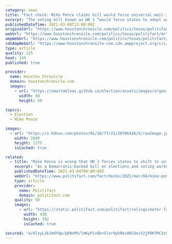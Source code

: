 ```yaml
---
category: news
title: "Fact check: Mike Pence claims bill would force universal mail-in voting"
excerpt: "The voting bill known as HR 1 “would force states to adopt universal mail-in ballots.” — Mike Pence, former vice president. Pence, the Republican who was Donald Trump’s vice president, raised multiple objections to the bill in a column that appeared in the Daily Signal,"
publishedDateTime: 2021-03-08T12:08:00Z
originalUrl: "https://www.houstonchronicle.com/politics/texas/politifact/article/Fact-check-Mike-Pence-claims-bill-would-force-16003643.php"
webUrl: "https://www.houstonchronicle.com/politics/texas/politifact/article/Fact-check-Mike-Pence-claims-bill-would-force-16003643.php"
ampWebUrl: "https://www.houstonchronicle.com/politics/texas/politifact/amp/Fact-check-Mike-Pence-claims-bill-would-force-16003643.php"
cdnAmpWebUrl: "https://www-houstonchronicle-com.cdn.ampproject.org/c/s/www.houstonchronicle.com/politics/texas/politifact/amp/Fact-check-Mike-Pence-claims-bill-would-force-16003643.php"
type: article
quality: 125
heat: 145
published: true

provider:
  name: Houston Chronicle
  domain: houstonchronicle.com
  images:
    - url: "https://smartableai.github.io/election/assets/images/organizations/houstonchronicle.com-50x50.jpg"
      width: 50
      height: 50

topics:
  - Election
  - Mike Pence

images:
  - url: "https://s.hdnux.com/photos/01/16/77/21/20706426/5/rawImage.jpg"
    width: 2048
    height: 1375
    isCached: true

related:
  - title: "Mike Pence is wrong that HR 1 forces states to shift to universal mail balloting"
    excerpt: "As a Democratic-backed bill on elections and voting worked its way through Congress, former Vice President Mike Pence wrote an op-ed critical of the measure. H.R. 1 combines propo"
    publishedDateTime: 2021-03-04T00:00:00Z
    webUrl: "https://www.politifact.com/factchecks/2021/mar/04/mike-pence/mike-pence-wrong-hr-1-forces-states-shift-universa/"
    type: article
    provider:
      name: Politifact
      domain: politifact.com
    quality: 50
    images:
      - url: "https://static.politifact.com/politifact/rulings/meter-false.jpg"
        width: 438
        height: 392
        isCached: true

secured: "e/UlzyL3kJmdYQp/pENvMV/lmKyFCv8b+Slnr9yhNkcARCUxvY2jPOKfMC3cGvuofMn9Mnrm+V7ccJSByWxhCmjg5C13l2eAYWuvluHZ4iJR/6sY6lT/skB0VMYj+6FIxAAFsug5mrgkHPBbSfv5Tr9sYH3MWfVONODR74sBVKdUFFb6Pug3pEW56qG8tXFQOTssBUCfOkywyClS9NrWhGlSFC37s80zjqzQ+FaIj7QbNPXpAgQeaFgMSiXQZemwIcjtxebtM7oQ6R/HYafasx0zjFRyh9U08OA2hjvJg5u4VYe5ot74SqW3f8csVgCuyjjrpA1FvZ6eedJ++FxAnpdl2JpQBG3/FwCWtPGoM0Q=;m9mG1vMZtkKYCXpE6oUSZQ=="
---
```


